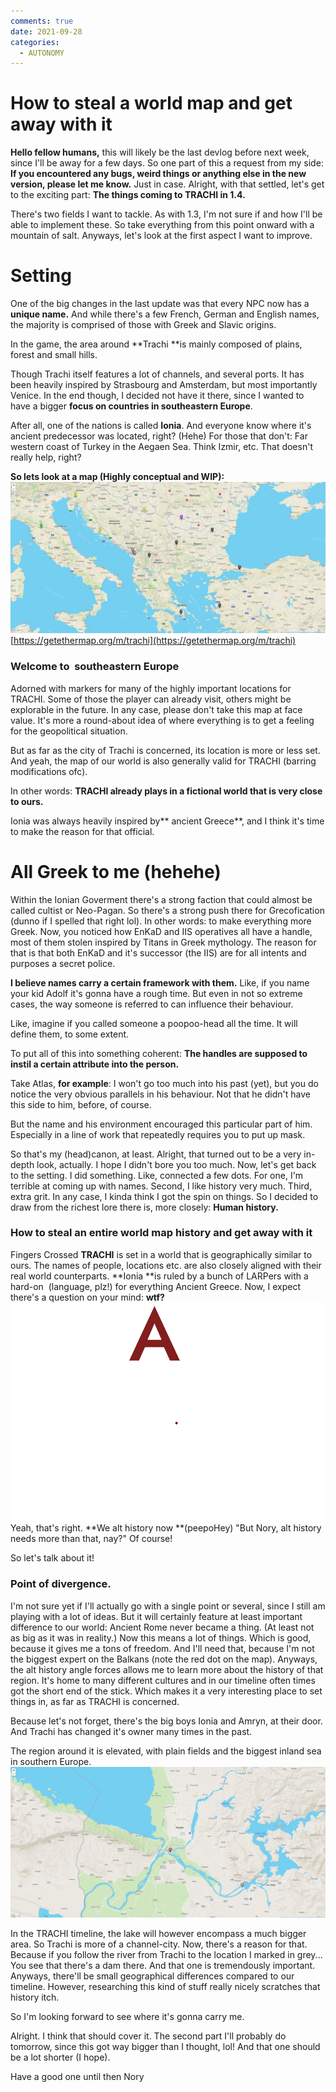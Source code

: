 ```yaml
---
comments: true
date: 2021-09-28
categories:
  - AUTONOMY
---
```


# How to steal a world map and get away with it

**Hello fellow humans,**
this will likely be the last devlog before next week, since I'll be away for a few days.
So one part of this a request from my side:
**If you encountered any bugs, weird things or anything else in the new version, please let me know.**
Just in case.
Alright, with that settled, let's get to the exciting part:
**The things coming to TRACHI in 1.4.**

<!-- more -->
There's two fields I want to tackle.
As with 1.3, I'm not sure if and how I'll be able to implement these.
So take everything from this point onward with a mountain of salt.
Anyways, let's look at the first aspect I want to improve.
# Setting
One of the big changes in the last update was that every NPC now has a **unique name.**
And while there's a few French, German and English names, the majority is comprised of those with Greek and Slavic origins.

In the game, the area around **Trachi **is mainly composed of plains, forest and small hills.

Though Trachi itself features a lot of channels, and several ports.
It has been heavily inspired by Strasbourg and Amsterdam, but most importantly Venice.
In the end though, I decided not have it there, since I wanted to have a bigger **focus on countries in southeastern Europe**.

After all, one of the nations is called **Ionia**. 
And everyone know where it's ancient predecessor was located, right? (Hehe)
For those that don't: Far western coast of Turkey in the Aegaen Sea. Think Izmir, etc.
That doesn't really help, right?

**So lets look at a map (Highly conceptual and WIP):**
**![](/assets/blog/images/itch/2021/FOUeGI.png)**
[https://getethermap.org/m/trachi](https://getethermap.org/m/trachi)

### Welcome to  southeastern Europe
Adorned with markers for many of the highly important locations for TRACHI. 
Some of those the player can already visit, others might be explorable in the future.
In any case, please don't take this map at face value.
It's more a round-about idea of where everything is to get a feeling for the geopolitical situation. 

But as far as the city of Trachi is concerned, its location is more or less set.
And yeah, the map of our world is also generally valid for TRACHI (barring modifications ofc).

In other words: 
**TRACHI already plays in a fictional world that is very close to ours.**

Ionia was always heavily inspired by** ancient Greece**, and I think it's time to make the reason for that official.

# All Greek to me (hehehe)
Within the Ionian Goverment there's a strong faction that could almost be called cultist or Neo-Pagan.
So there's a strong push there for Grecofication (dunno if I spelled that right lol).
In other words: to make everything more Greek.
Now, you noticed how EnKaD and IIS operatives all have a handle, most of them stolen inspired by Titans in Greek mythology.
The reason for that is that both EnKaD and it's successor (the IIS) are for all intents and purposes a secret police.

**I believe names carry a certain framework with them.**
Like, if you name your kid Adolf it's gonna have a rough time.
But even in not so extreme cases, the way someone is referred to can influence their behaviour.

Like, imagine if you called someone a poopoo-head all the time.
It will define them, to some extent.

To put all of this into something coherent:
**The handles are supposed to instil a certain attribute into the person.**

Take Atlas, **for example**:
I won't go too much into his past (yet), but you do notice the very obvious parallels in his behaviour.
Not that he didn't have this side to him, before, of course.

But the name and his environment encouraged this particular part of him.
Especially in a line of work that repeatedly requires you to put up mask.

So that's my (head)canon, at least.
Alright, that turned out to be a very in-depth look, actually.
I hope I didn't bore you too much.
Now, let's get back to the setting.
I did something.
Like, connected a few dots.
For one, I'm terrible at coming up with names.
Second, I like history very much.
Third, extra grit.
In any case, I kinda think I got the spin on things.
So I decided to draw from the richest lore there is, more closely:
**Human history.**

### How to steal an entire world map history and get away with it
Fingers Crossed
**TRACHI** is set in a world that is geographically similar to ours.
The names of people, locations etc. are also closely aligned with their real world counterparts.
**Ionia **is ruled by a bunch of LARPers with a hard-on  (language, plz!) for everything Ancient Greece.
Now, I expect there's a question on your mind:
**wtf?**
![](/assets/blog/images/itch/2021/zNmL9A.png)
Yeah, that's right.
 **We alt history now **(peepoHey)
"But Nory, alt history needs more than that, nay?"
Of course!

So let's talk about it!

### Point of divergence.
I'm not sure yet if I'll actually go with a single point or several, since I still am playing with a lot of ideas.
But it will certainly feature at least important difference to our world:
Ancient Rome never became a thing.
(At least not as big as it was in reality.)
Now this means a lot of things.
Which is good, because it gives me a tons of freedom.
And I'll need that, because I'm not the biggest expert on the Balkans (note the red dot on the map).
Anyways, the alt history angle forces allows me to learn more about the history of that region.
It's home to many different cultures and in our timeline often times got the short end of the stick.
Which makes it a very interesting place to set things in, as far as TRACHI is concerned.

Because let's not forget, there's the big boys Ionia and Amryn, at their door.
And Trachi has changed it's owner many times in the past.

The region around it is elevated, with plain fields and the biggest inland sea in southern Europe.
![](/assets/blog/images/itch/2021/KNryqT.png)

In the TRACHI timeline, the lake will however encompass a much bigger area.
So Trachi is more of a channel-city.
Now, there's a reason for that.
Because if you follow the river from Trachi to the location I marked in grey...
You see that there's a dam there.
And that one is tremendously important.
Anyways, there'll be small geographical differences compared to our timeline.
However, researching this kind of stuff really nicely scratches that history itch.

So I'm looking forward to see where it's gonna carry me.

Alright. I think that should cover it.
The second part I'll probably do tomorrow, since this got way bigger than I thought, lol!
And that one should be a lot shorter (I hope).

Have a good one until then
Nory
